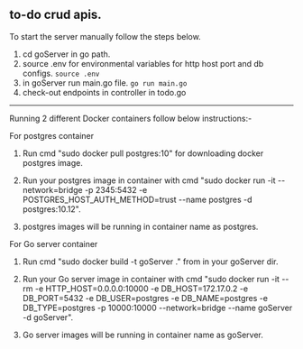 to-do crud apis.
----------------------------------------------------
To start the server manually follow the steps below.
1. cd goServer in go path.
2. source .env for environmental variables for http host port and db configs.
`source .env`
3. in goServer run main.go file.
`go run main.go`
4. check-out endpoints in controller in todo.go
---------------------------------------------------------------------------------------
Running 2 different Docker containers follow below instructions:-

For postgres container
1. Run cmd "sudo docker pull postgres:10" for downloading docker postgres image.

2. Run your postgres image in container with cmd "sudo docker run -it --network=bridge -p 2345:5432 -e POSTGRES_HOST_AUTH_METHOD=trust --name postgres -d postgres:10.12".

3. postgres images will be running in container name as postgres.

For Go server container
1. Run cmd "sudo docker build -t goServer ." from in your goServer dir.

2. Run your Go server image in container with cmd "sudo docker run -it --rm -e HTTP_HOST=0.0.0.0:10000 -e DB_HOST=172.17.0.2 -e DB_PORT=5432 -e DB_USER=postgres -e DB_NAME=postgres -e DB_TYPE=postgres -p 10000:10000 --network=bridge --name goServer -d goServer".

3. Go server images will be running in container name as goServer.
